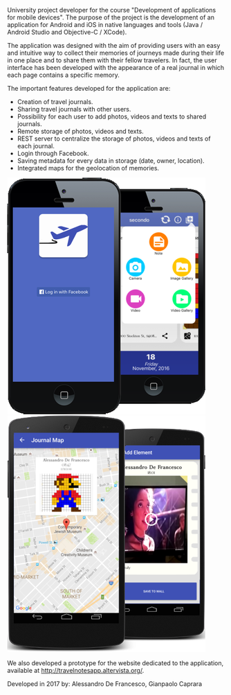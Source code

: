 University project developer for the course "Development of applications for mobile devices".
The purpose of the project is the development of an application for Android and iOS in native languages and tools (Java / Android Studio and Objective-C / XCode).

The application was designed with the aim of providing users with an easy and intuitive way to collect their memories of journeys made during their life in one place and to share them with their fellow travelers. In fact, the user interface has been developed with the appearance of a real journal in which each page contains a specific memory.

The important features developed for the application are:
- Creation of travel journals.
- Sharing travel journals with other users.
- Possibility for each user to add photos, videos and texts to shared journals.
- Remote storage of photos, videos and texts.
- REST server to centralize the storage of photos, videos and texts of each journal.
- Login through Facebook.
- Saving metadata for every data in storage (date, owner, location).
- Integrated maps for the geolocation of memories.

![alt ios](Esempi/ios.png)
![alt android](Esempi/android.png)

We also developed a prototype for the website dedicated to the application, available at  http://travelnotesapp.altervista.org/.

Developed in 2017 by:
Alessandro De Francesco,
Gianpaolo Caprara
